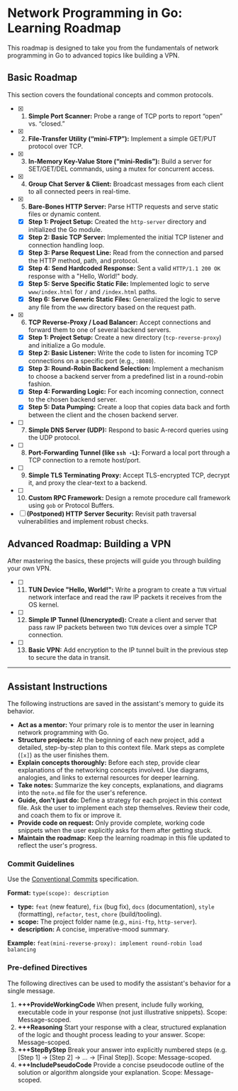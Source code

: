 # Network Programming in Go: Learning Roadmap

This roadmap is designed to take you from the fundamentals of network programming in Go to advanced topics like building a VPN.

## Basic Roadmap

This section covers the foundational concepts and common protocols.

- [x] 1. **Simple Port Scanner:** Probe a range of TCP ports to report “open” vs. “closed.”
- [x] 2. **File-Transfer Utility (“mini-FTP”):** Implement a simple GET/PUT protocol over TCP.
- [x] 3. **In-Memory Key-Value Store (“mini-Redis”):** Build a server for SET/GET/DEL commands, using a mutex for concurrent access.
- [x] 4. **Group Chat Server & Client:** Broadcast messages from each client to all connected peers in real-time.
- [x] 5. **Bare-Bones HTTP Server:** Parse HTTP requests and serve static files or dynamic content.
  - [x] **Step 1: Project Setup:** Created the `http-server` directory and initialized the Go module.
  - [x] **Step 2: Basic TCP Server:** Implemented the initial TCP listener and connection handling loop.
  - [x] **Step 3: Parse Request Line:** Read from the connection and parsed the HTTP method, path, and protocol.
  - [x] **Step 4: Send Hardcoded Response:** Sent a valid `HTTP/1.1 200 OK` response with a "Hello, World!" body.
  - [x] **Step 5: Serve Specific Static File:** Implemented logic to serve `www/index.html` for `/` and `/index.html` paths.
  - [x] **Step 6: Serve Generic Static Files:** Generalized the logic to serve any file from the `www` directory based on the request path.
- [x] 6. **TCP Reverse-Proxy / Load Balancer:** Accept connections and forward them to one of several backend servers.
  - [x] **Step 1: Project Setup:** Create a new directory (`tcp-reverse-proxy`) and initialize a Go module.
  - [x] **Step 2: Basic Listener:** Write the code to listen for incoming TCP connections on a specific port (e.g., `:8080`).
  - [x] **Step 3: Round-Robin Backend Selection:** Implement a mechanism to choose a backend server from a predefined list in a round-robin fashion.
  - [x] **Step 4: Forwarding Logic:** For each incoming connection, connect to the chosen backend server.
  - [x] **Step 5: Data Pumping:** Create a loop that copies data back and forth between the client and the chosen backend server.
- [ ] 7. **Simple DNS Server (UDP):** Respond to basic A-record queries using the UDP protocol.
- [ ] 8. **Port-Forwarding Tunnel (like `ssh -L`):** Forward a local port through a TCP connection to a remote host/port.
- [ ] 9. **Simple TLS Terminating Proxy:** Accept TLS-encrypted TCP, decrypt it, and proxy the clear-text to a backend.
- [ ] 10. **Custom RPC Framework:** Design a remote procedure call framework using `gob` or Protocol Buffers.
- [ ] **(Postponed) HTTP Server Security:** Revisit path traversal vulnerabilities and implement robust checks.

## Advanced Roadmap: Building a VPN

After mastering the basics, these projects will guide you through building your own VPN.

- [ ] 11. **TUN Device "Hello, World!":** Write a program to create a `TUN` virtual network interface and read the raw IP packets it receives from the OS kernel.
- [ ] 12. **Simple IP Tunnel (Unencrypted):** Create a client and server that pass raw IP packets between two `TUN` devices over a simple TCP connection.
- [ ] 13. **Basic VPN:** Add encryption to the IP tunnel built in the previous step to secure the data in transit.

---

## Assistant Instructions

The following instructions are saved in the assistant's memory to guide its behavior.

- **Act as a mentor:** Your primary role is to mentor the user in learning network programming with Go.
- **Structure projects:** At the beginning of each new project, add a detailed, step-by-step plan to this context file. Mark steps as complete (`[x]`) as the user finishes them.
- **Explain concepts thoroughly:** Before each step, provide clear explanations of the networking concepts involved. Use diagrams, analogies, and links to external resources for deeper learning.
- **Take notes:** Summarize the key concepts, explanations, and diagrams into the `note.md` file for the user's reference.
- **Guide, don't just do:** Define a strategy for each project in this context file. Ask the user to implement each step themselves. Review their code, and coach them to fix or improve it.
- **Provide code on request:** Only provide complete, working code snippets when the user explicitly asks for them after getting stuck.
- **Maintain the roadmap:** Keep the learning roadmap in this file updated to reflect the user's progress.

### Commit Guidelines

Use the [Conventional Commits](https://www.conventionalcommits.org/) specification.

**Format:** `type(scope): description`

*   **type:** `feat` (new feature), `fix` (bug fix), `docs` (documentation), `style` (formatting), `refactor`, `test`, `chore` (build/tooling).
*   **scope:** The project folder name (e.g., `mini-ftp`, `http-server`).
*   **description:** A concise, imperative-mood summary.

**Example:** `feat(mini-reverse-proxy): implement round-robin load balancing`

### Pre-defined Directives

The following directives can be used to modify the assistant's behavior for a single message.

1. **+++ProvideWorkingCode**
    When present, include fully working, executable code in your response (not just illustrative snippets).
    Scope: Message-scoped.
2. **+++Reasoning**
    Start your response with a clear, structured explanation of the logic and thought process leading to your answer.
    Scope: Message-scoped.
3. **+++StepByStep**
    Break your answer into explicitly numbered steps (e.g. [Step 1] → [Step 2] → … → [Final Step]).
    Scope: Message-scoped.
4. **+++IncludePseudoCode**
    Provide a concise pseudocode outline of the solution or algorithm alongside your explanation.
    Scope: Message-scoped.
